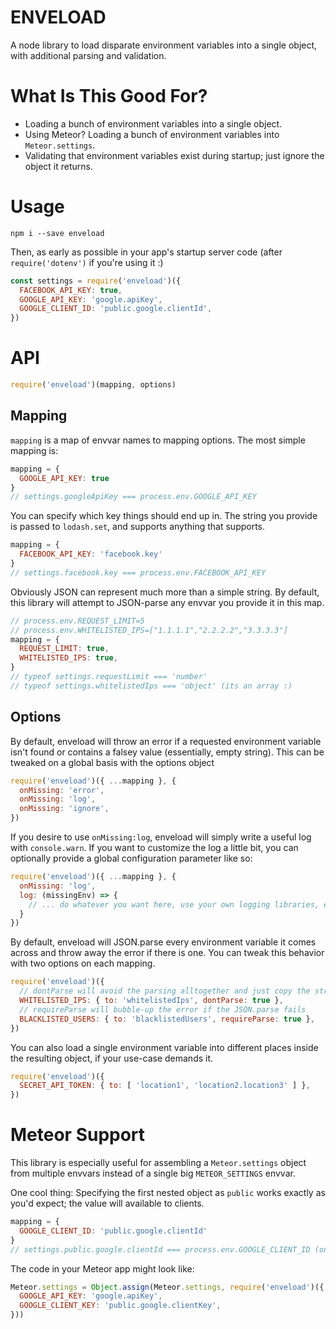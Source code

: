 # ENVELOAD

A node library to load disparate environment variables into a single object, with additional parsing and validation.

# What Is This Good For?

- Loading a bunch of environment variables into a single object.
- Using Meteor? Loading a bunch of environment variables into `Meteor.settings`.
- Validating that environment variables exist during startup; just ignore the object it returns. 

# Usage

```
npm i --save enveload
```

Then, as early as possible in your app's startup server code (after `require('dotenv')` if you're using it :)

```js
const settings = require('enveload')({
  FACEBOOK_API_KEY: true,
  GOOGLE_API_KEY: 'google.apiKey',
  GOOGLE_CLIENT_ID: 'public.google.clientId',
})
```

# API

```js
require('enveload')(mapping, options)
```

## Mapping

`mapping` is a map of envvar names to mapping options. The most simple mapping is:

```js
mapping = {
  GOOGLE_API_KEY: true
}
// settings.googleApiKey === process.env.GOOGLE_API_KEY
```

You can specify which key things should end up in. The string you provide is passed to `lodash.set`, and supports anything that supports.

```js
mapping = {
  FACEBOOK_API_KEY: 'facebook.key'
}
// settings.facebook.key === process.env.FACEBOOK_API_KEY
```

Obviously JSON can represent much more than a simple string. By default, this library will attempt to JSON-parse any envvar you provide it in this map. 

```js
// process.env.REQUEST_LIMIT=5
// process.env.WHITELISTED_IPS=["1.1.1.1","2.2.2.2","3.3.3.3"]
mapping = {
  REQUEST_LIMIT: true,
  WHITELISTED_IPS: true,
}
// typeof settings.requestLimit === 'number'
// typeof settings.whitelistedIps === 'object' (its an array :)
```

## Options

By default, enveload will throw an error if a requested environment variable isn't found or contains a falsey value (essentially, empty string). This can be tweaked on a global basis with the options object

```js
require('enveload')({ ...mapping }, {
  onMissing: 'error',
  onMissing: 'log',
  onMissing: 'ignore',
})
```

If you desire to use `onMissing:log`, enveload will simply write a useful log with `console.warn`. If you want to customize the log a little bit, you can optionally provide a global configuration parameter like so:

```js
require('enveload')({ ...mapping }, {
  onMissing: 'log',
  log: (missingEnv) => {
    // ... do whatever you want here, use your own logging libraries, etc.
  }
})
```

By default, enveload will JSON.parse every environment variable it comes across and throw away the error if there is one. You can tweak this behavior with two options on each mapping.

```js
require('enveload')({
  // dontParse will avoid the parsing alltogether and just copy the string into the final object
  WHITELISTED_IPS: { to: 'whitelistedIps', dontParse: true },
  // requireParse will bubble-up the error if the JSON.parse fails
  BLACKLISTED_USERS: { to: 'blacklistedUsers', requireParse: true },
})
```

You can also load a single environment variable into different places inside the resulting object, if your use-case demands it.

```js
require('enveload')({
  SECRET_API_TOKEN: { to: [ 'location1', 'location2.location3' ] },
})
```

# Meteor Support

This library is especially useful for assembling a `Meteor.settings` object from multiple envvars instead of a single big `METEOR_SETTINGS` envvar.

One cool thing: Specifying the first nested object as `public` works exactly as you'd expect; the value will available to clients. 

```js
mapping = {
  GOOGLE_CLIENT_ID: 'public.google.clientId'
}
// settings.public.google.clientId === process.env.GOOGLE_CLIENT_ID (on server)
```

The code in your Meteor app might look like:

```js
Meteor.settings = Object.assign(Meteor.settings, require('enveload')({
  GOOGLE_API_KEY: 'google.apiKey',
  GOOGLE_CLIENT_KEY: 'public.google.clientKey',
}))
```
